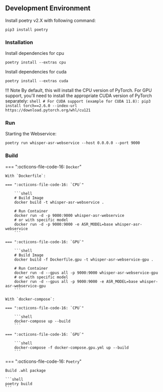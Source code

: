 ## Development Environment

Install poetry v2.X with following command:

```shell
pip3 install poetry
```

### Installation

Install dependencies for cpu

```shell
poetry install --extras cpu
```

Install dependencies for cuda

```shell
poetry install --extras cuda
```

!!! Note
    By default, this will install the CPU version of PyTorch. For GPU support, you'll need to install the appropriate CUDA version of PyTorch separately:
    ```shell
    # For CUDA support (example for CUDA 11.8):
    pip3 install torch==2.6.0 --index-url https://download.pytorch.org/whl/cu121
    ```

### Run

Starting the Webservice:

```shell
poetry run whisper-asr-webservice --host 0.0.0.0 --port 9000
```

### Build

=== ":octicons-file-code-16: `Docker`"

    With `Dockerfile`:

    === ":octicons-file-code-16: `CPU`"
    
        ```shell
        # Build Image
        docker build -t whisper-asr-webservice .
        
        # Run Container
        docker run -d -p 9000:9000 whisper-asr-webservice
        # or with specific model
        docker run -d -p 9000:9000 -e ASR_MODEL=base whisper-asr-webservice
        ```
    
    === ":octicons-file-code-16: `GPU`"
    
        ```shell
        # Build Image
        docker build -f Dockerfile.gpu -t whisper-asr-webservice-gpu .
        
        # Run Container
        docker run -d --gpus all -p 9000:9000 whisper-asr-webservice-gpu
        # or with specific model
        docker run -d --gpus all -p 9000:9000 -e ASR_MODEL=base whisper-asr-webservice-gpu
        ```

    With `docker-compose`:
    
    === ":octicons-file-code-16: `CPU`"
    
        ```shell
        docker-compose up --build
        ```
    
    === ":octicons-file-code-16: `GPU`"
    
        ```shell
        docker-compose -f docker-compose.gpu.yml up --build
        ```
=== ":octicons-file-code-16: `Poetry`"

    Build .whl package
    
    ```shell
    poetry build
    ```